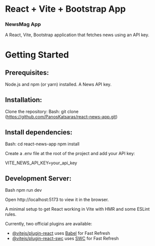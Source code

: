 # React + Vite + Bootstrap App

### NewsMag App

A React, Vite, Bootstrap application that fetches news using an API key.

# Getting Started

## Prerequisites:

Node.js and npm (or yarn) installed.
A News API key.

## Installation:

Clone the repository:
Bash:
git clone (https://github.com/PanosKatsaras/react-news-app.git)

## Install dependencies:

Bash:
cd react-news-app
npm install

Create a .env file at the root of the project and add your API key:

VITE_NEWS_API_KEY=your_api_key

## Development Server:

Bash
npm run dev

Open http://localhost:5173 to view it in the browser.

A minimal setup to get React working in Vite with HMR and some ESLint rules.

Currently, two official plugins are available:

- [@vitejs/plugin-react](https://github.com/vitejs/vite-plugin-react/blob/main/packages/plugin-react/README.md) uses [Babel](https://babeljs.io/) for Fast Refresh
- [@vitejs/plugin-react-swc](https://github.com/vitejs/vite-plugin-react-swc) uses [SWC](https://swc.rs/) for Fast Refresh
